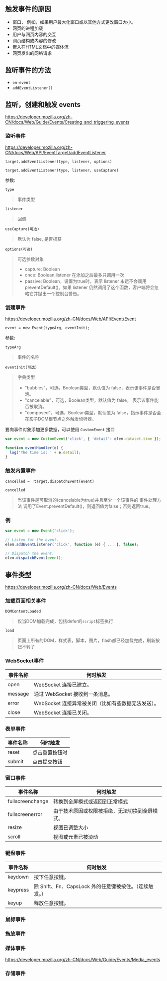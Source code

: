 #

## 触发事件的原因

- 窗口， 例如，如果用户最大化窗口或以其他方式更改窗口大小。
- 网页的进程加载
- 用户与网页内容的交互
- 网页结构或内容的修改
- 嵌入在HTML文档中的媒体流
- 网页发出的网络请求

## 监听事件的方法

- `on-event`
- `addEventListener()`

## 监听，创建和触发 events

<https://developer.mozilla.org/zh-CN/docs/Web/Guide/Events/Creating_and_triggering_events>

### 监听事件

<https://developer.mozilla.org/zh-CN/docs/Web/API/EventTarget/addEventListener>

`target.addEventListener(type, listener, options)`

`target.addEventListener(type, listener, useCapture)`

参数:

`type`
>事件类型

`listener`
>回调

`useCapture(可选)`
>默认为 false, 是否捕获

`options(可选)`
>可选参数对象
>
>- capture: Boolean
>- once: Boolean,listener 在添加之后最多只调用一次
>- passive: Boolean，设置为true时，表示 listener 永远不会调用 preventDefault()。如果 listener 仍然调用了这个函数，客户端将会忽略它并抛出一个控制台警告。

### 创建事件

<https://developer.mozilla.org/zh-CN/docs/Web/API/Event/Event>

`event = new Event(typeArg, eventInit);`

参数:

`typeArg`
>事件的名称

`eventInit(可选)`
>字典类型
>
>- "bubbles"，可选，Boolean类型，默认值为 false，表示该事件是否冒泡。
>- "cancelable"，可选，Boolean类型，默认值为 false， 表示该事件能否被取消。
>- "composed"，可选，Boolean类型，默认值为 false，指示事件是否会在影子DOM根节点之外触发侦听器。

要向事件对象添加更多数据，可以使用 `CustomEvent` 接口

```js
var event = new CustomEvent('click', { 'detail': elem.dataset.time });

function eventHandler(e) {
  log('The time is: ' + e.detail);
}
```

### 触发内置事件

`cancelled = !target.dispatchEvent(event)`

`cancelled`
>当该事件是可取消的(cancelable为true)并且至少一个该事件的 事件处理方法 调用了Event.preventDefault()，则返回值为false；否则返回true。

### 例

```js
var event = new Event('click');

// Listen for the event.
elem.addEventListener('click', function (e) { ... }, false);

// Dispatch the event.
elem.dispatchEvent(event);
```

## 事件类型

<https://developer.mozilla.org/zh-CN/docs/Web/Events>

### 加载页面相关事件

`DOMContentLoaded`
>仅当DOM加载完成，包括defer的`script`标签执行

`load`
>页面上所有的DOM，样式表，脚本，图片，flash都已经加载完成，刷新按钮不转了

### WebSocket事件

| 事件名称 | 何时触发                                           |
| -------- | -------------------------------------------------- |
| open     | WebSocket 连接已建立。                             |
| message  | 通过 WebSocket 接收到一条消息。                    |
| error    | WebSocket 连接异常被关闭（比如有些数据无法发送）。 |
| close    | WebSocket 连接已关闭。                             |

### 表单事件

事件名称|何时触发
-|-
reset|点击重置按钮时
submit|点击提交按钮

### 窗口事件

事件名称|何时触发
-|-
fullscreenchange|转换到全屏模式或返回到正常模式
fullscreenerror|由于技术原因或权限被拒绝，无法切换到全屏模式。
resize|视图已调整大小
scroll|视图或元素已被滚动

### 键盘事件

事件名称|何时触发
-|-
keydown|按下任意按键。
keypress|除 Shift、Fn、CapsLock 外的任意键被按住。（连续触发。）
keyup|释放任意按键。

### 鼠标事件

### 拖放事件

### 媒体事件

<https://developer.mozilla.org/zh-CN/docs/Web/Guide/Events/Media_events>

### 存储事件
